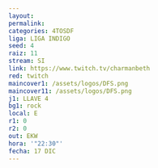 ```yaml
---
layout: 
permalink: 
categories: 4TOSDF
liga: LIGA INDIGO
seed: 4
raiz: 11
stream: SI
link: https://www.twitch.tv/charmanbeth
red: twitch
maincover1: /assets/logos/DFS.png
maincover11: /assets/logos/DFS.png
j1: LLAVE 4
bg1: rock
local: E
r1: 0
r2: 0
out: EKW
hora: '"22:30"'
fecha: 17 DIC
---
```

